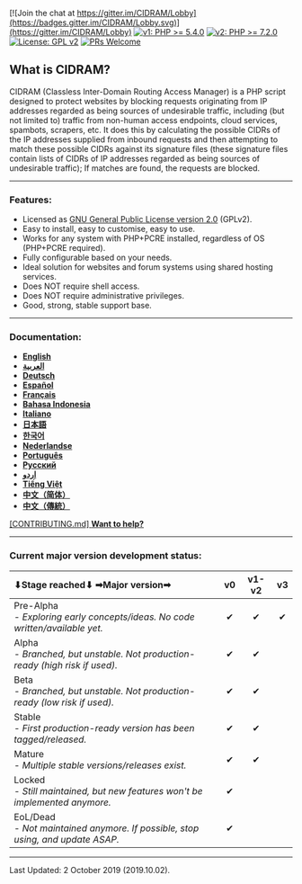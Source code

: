 [![Join the chat at https://gitter.im/CIDRAM/Lobby](https://badges.gitter.im/CIDRAM/Lobby.svg)](https://gitter.im/CIDRAM/Lobby)
[![v1: PHP >= 5.4.0](https://img.shields.io/badge/v1-PHP%20%3E%3D%205.4.0-8892bf.svg)](https://maikuolan.github.io/Compatibility-Charts/)
[![v2: PHP >= 7.2.0](https://img.shields.io/badge/v2-PHP%20%3E%3D%207.2.0-8892bf.svg)](https://maikuolan.github.io/Compatibility-Charts/)
[![License: GPL v2](https://img.shields.io/badge/License-GPL%20v2-blue.svg)](https://www.gnu.org/licenses/old-licenses/gpl-2.0.en.html)
[![PRs Welcome](https://img.shields.io/badge/PRs-Welcome-brightgreen.svg)](http://makeapullrequest.com)

## **What is CIDRAM?**

CIDRAM (Classless Inter-Domain Routing Access Manager) is a PHP script designed to protect websites by blocking requests originating from IP addresses regarded as being sources of undesirable traffic, including (but not limited to) traffic from non-human access endpoints, cloud services, spambots, scrapers, etc. It does this by calculating the possible CIDRs of the IP addresses supplied from inbound requests and then attempting to match these possible CIDRs against its signature files (these signature files contain lists of CIDRs of IP addresses regarded as being sources of undesirable traffic); If matches are found, the requests are blocked.

---


### Features:
- Licensed as [GNU General Public License version 2.0](https://github.com/CIDRAM/CIDRAM/blob/v2/LICENSE.txt) (GPLv2).
- Easy to install, easy to customise, easy to use.
- Works for any system with PHP+PCRE installed, regardless of OS (PHP+PCRE required).
- Fully configurable based on your needs.
- Ideal solution for websites and forum systems using shared hosting services.
- Does NOT require shell access.
- Does NOT require administrative privileges.
- Good, strong, stable support base.

---


### Documentation:
- **[English](https://github.com/CIDRAM/Docs/blob/master/readme.en.md)**
- **[العربية](https://github.com/CIDRAM/Docs/blob/master/readme.ar.md)**
- **[Deutsch](https://github.com/CIDRAM/Docs/blob/master/readme.de.md)**
- **[Español](https://github.com/CIDRAM/Docs/blob/master/readme.es.md)**
- **[Français](https://github.com/CIDRAM/Docs/blob/master/readme.fr.md)**
- **[Bahasa Indonesia](https://github.com/CIDRAM/Docs/blob/master/readme.id.md)**
- **[Italiano](https://github.com/CIDRAM/Docs/blob/master/readme.it.md)**
- **[日本語](https://github.com/CIDRAM/Docs/blob/master/readme.ja.md)**
- **[한국어](https://github.com/CIDRAM/Docs/blob/master/readme.ko.md)**
- **[Nederlandse](https://github.com/CIDRAM/Docs/blob/master/readme.nl.md)**
- **[Português](https://github.com/CIDRAM/Docs/blob/master/readme.pt.md)**
- **[Русский](https://github.com/CIDRAM/Docs/blob/master/readme.ru.md)**
- **[اردو](https://github.com/CIDRAM/Docs/blob/master/readme.ur.md)**
- **[Tiếng Việt](https://github.com/CIDRAM/Docs/blob/master/readme.vi.md)**
- **[中文（简体）](https://github.com/CIDRAM/Docs/blob/master/readme.zh.md)**
- **[中文（傳統）](https://github.com/CIDRAM/Docs/blob/master/readme.zh-tw.md)**

[\[CONTRIBUTING.md\] **Want to help?**](https://github.com/CIDRAM/CIDRAM/blob/v2/CONTRIBUTING.md)

---


### Current major version development status:

⬇Stage reached⬇ ➡Major version➡ | v0 | v1-v2 | v3
:--|:-:|:-:|:-:
Pre-Alpha<em><br />- Exploring early concepts/ideas. No code written/available yet.</em> | ✔ | ✔ | ✔
Alpha<em><br />- Branched, but unstable. Not production-ready (high risk if used).</em> | ✔ | ✔
Beta<em><br />- Branched, but unstable. Not production-ready (low risk if used).</em> | ✔ | ✔
Stable<em><br />- First production-ready version has been tagged/released.</em> | ✔ | ✔
Mature<em><br />- Multiple stable versions/releases exist.</em> | ✔ | ✔
Locked<em><br />- Still maintained, but new features won't be implemented anymore.</em> | ✔
EoL/Dead<em><br />- Not maintained anymore. If possible, stop using, and update ASAP.</em> | ✔

---


Last Updated: 2 October 2019 (2019.10.02).
